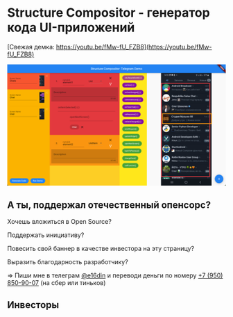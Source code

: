 # Structure Compositor - генератор кода UI-приложений

[Свежая демка: https://youtu.be/fMw-fU_FZB8](https://youtu.be/fMw-fU_FZB8)

![Structure Compositor в деле](https://github.com/e16din/structure_compositor/blob/main/screen1.png)

## А ты, поддержал отечественный опенсорс?

Хочешь вложиться в Open Source?

Поддержать инициативу?

Повесить свой баннер в качестве инвестора на эту страницу?

Выразить благодарность разработчику?

=> Пиши мне в телеграм [@e16din](https://t.me/e16din) и переводи деньги по номеру [+7 (950) 850-90-07](https://vk.com/al.fellini) (на сбер или тиньков)


## Инвесторы

